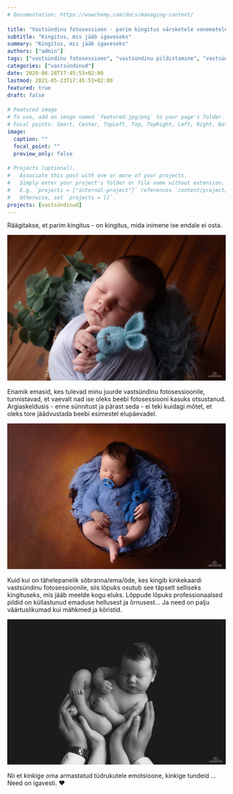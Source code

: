 ```yaml
---
# Documentation: https://wowchemy.com/docs/managing-content/

title: "Vastsündinu fotosessioon - parim kingitus värsketele vanematele"
subtitle: "Kingitus, mis jääb igaveseks"
summary: "Kingitus, mis jääb igaveseks"
authors: ["admin"]
tags: ["vastsündinu fotosessioon", "vastsündinu pildistamine", "vastsündinu pildistamine stuudios"]
categories: ["vastsündinud"]
date: 2020-06-28T17:45:53+02:00
lastmod: 2021-05-23T17:45:53+02:00
featured: true
draft: false

# Featured image
# To use, add an image named `featured.jpg/png` to your page's folder.
# Focal points: Smart, Center, TopLeft, Top, TopRight, Left, Right, BottomLeft, Bottom, BottomRight.
image:
  caption: ""
  focal_point: ""
  preview_only: false

# Projects (optional).
#   Associate this post with one or more of your projects.
#   Simply enter your project's folder or file name without extension.
#   E.g. `projects = ["internal-project"]` references `content/project/deep-learning/index.md`.
#   Otherwise, set `projects = []`.
projects: [vastsündinud]
---
```

Räägitakse, et parim kingitus - on kingitus, mida inimene ise endale ei osta.

![vastsündinu fotosessioon Tallinnas](./vastsundinu-fotosessioon-1.jpg)

Enamik emasid, kes tulevad minu juurde vastsündinu fotosessioonile, tunnistavad, et vaevalt nad ise oleks beebi fotosessiooni kasuks otsustanud. Argiaskeldusis - enne sünnitust ja pärast seda - ei teki kuidagi mõtet, et oleks tore jäädvustada beebi esimestel elupäevadel.

![vastsündinu pildistamine](./vastsundinu-fotosessioon-2.jpg)

Kuid kui on tähelepanelik sõbranna/ema/õde, kes kingib kinkekaardi vastsündinu fotosessioonile, siis lõpuks osutub see täpselt selliseks kingituseks, mis jääb meelde kogu eluks. Lõppude lõpuks professionaalsed pildid on küllastunud emaduse hellusest ja õrnusest… Ja need on palju väärtuslikumad kui mähkmed ja kõristid.

![vastsündinu pildistamine stuudos Tallinnas](./vastsundinu-fotosessioon-3.jpg)

Nii et kinkige oma armastatud tüdrukutele emotsioone, kinkige tundeid ... Need on igavesti. ❤️

